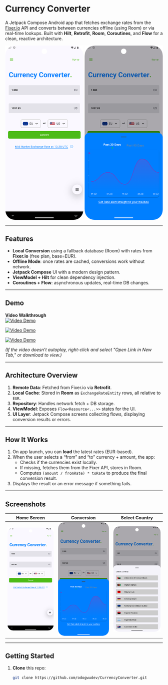 # Currency Converter

A Jetpack Compose Android app that fetches exchange rates from the [Fixer.io](https://fixer.io/) API and converts between currencies offline (using Room) or via real-time lookups. Built with **Hilt**, **Retrofit**, **Room**, **Coroutines**, and **Flow** for a clean, reactive architecture.

<p align="center">
  <img src="https://github.com/odogwudev/CurrencyConverter/blob/master/Screenshot_20250302_180739.png" width="250" />
  <img src="https://github.com/odogwudev/CurrencyConverter/blob/master/Screenshot_20250302_180752.png" width="250" />
</p>

---

## Features

- **Local Conversion** using a fallback database (Room) with rates from **Fixer.io** (free plan, base=EUR).
- **Offline Mode**: once rates are cached, conversions work without network.
- **Jetpack Compose** UI with a modern design pattern.
- **ViewModel + Hilt** for clean dependency injection.
- **Coroutines + Flow**: asynchronous updates, real-time DB changes.

---

## Demo

**Video Walkthrough**  
[![Video Demo](https://img.shields.io/badge/View%20video-Click%20here-blue.svg)](https://github.com/odogwudev/CurrencyConverter/blob/master/Screen_recording_20250302_180838.mp4)

[![Video Demo](https://img.shields.io/badge/View%20video-Click%20here-blue.svg)](https://github.com/odogwudev/CurrencyConverter/blob/master/Screen_recording_20250303_095800.webm)


[![Video Demo](https://img.shields.io/badge/View%20video-Click%20here-blue.svg)](https://github.com/odogwudev/CurrencyConverter/blob/master/Screen_recording_20250303_095831.webm)


*(If the video doesn’t autoplay, right-click and select "Open Link in New Tab," or download to view.)*

---

## Architecture Overview

1. **Remote Data**: Fetched from Fixer.io via **Retrofit**.  
2. **Local Cache**: Stored in **Room** as `ExchangeRateEntity` rows, all relative to `EUR`.  
3. **Repository**: Handles network fetch + DB storage.  
4. **ViewModel**: Exposes `Flow<Resource<...>>` states for the UI.  
5. **UI Layer**: Jetpack Compose screens collecting flows, displaying conversion results or errors.

---

## How It Works

1. On app launch, you can **load** the latest rates (EUR-based).
2. When the user selects a “from” and “to” currency + amount, the app:
   - Checks if the currencies exist locally.
   - If missing, fetches them from the Fixer API, stores in Room.
   - Computes `(amount / fromRate) * toRate` to produce the final conversion result.
3. Displays the result or an error message if something fails.

---

## Screenshots

| Home Screen | Conversion | Select Country | 
|-------------|-----------|-----------|
| <img src="https://github.com/odogwudev/CurrencyConverter/blob/master/Screenshot_20250302_180739.png" width="250"/> | <img src="https://github.com/odogwudev/CurrencyConverter/blob/master/Screenshot_20250302_180752.png" width="250"/> | <img src="https://github.com/odogwudev/CurrencyConverter/blob/master/Screenshot_20250303_095734.png" width="250"/> | 

---

## Getting Started

1. **Clone** this repo:
   ```bash
   git clone https://github.com/odogwudev/CurrencyConverter.git

